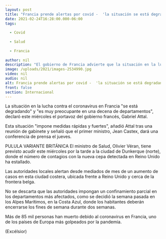 ```yaml
---
layout: post
title: "Francia prende alertas por covid -  'la situación se está degradando'"
date: 2021-02-24T16:28:00.000-06:00
tags:
  
  - Covid
  
  - Salud
  
  - Francia
  
author: nil
description: "El gobierno de Francia advierte que la situación en la lucha contra el coronavirus 'se está degradando' y 'es muy preocupante en una decena de departamentos"
image: /uploads/2021/images-2534990.jpg
video: nil
audio: nil
alt: Francia prende alertas por covid -  'la situación se está degradando'
front: false
section: Internacional
---
```


La situación en la lucha contra el coronavirus en Francia "se está degradando" y "es muy preocupante en una decena de departamentos", declaró este miércoles el portavoz del gobierno francés, Gabriel Attal.

Esta situación "impone medidas rápidas y fuertes", añadió Attal tras una reunión de gabinete y señaló que el primer ministro, Jean Castex, dará una conferencia de prensa el jueves.

PULULA VARIANTE BRITÁNICA
El ministro de Salud, Olivier Véran, tiene previsto acudir este miércoles por la tarde a la ciudad de Dunkerque (norte), donde el número de contagios con la nueva cepa detectada en Reino Unido ha estallado.

Las autoridades locales alertan desde mediados de mes de un aumento de casos en esta ciudad costera, ubicada frente a Reino Unido y cerca de la frontera belga.

No se descarta que las autoridades impongan un confinamiento parcial en los departamentos más afectados, como se decidió la semana pasada en los Alpes Marítimos, en la Costa Azul, donde los habitantes deberán encerrarse los fines de semana durante dos semanas.

Más de 85 mil personas han muerto debido al coronavirus en Francia, uno de los países de Europa más golpeados por la pandemia.

(Excélsior)